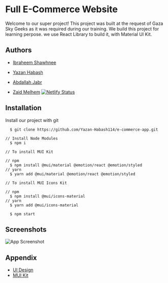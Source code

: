 # Full E-Commerce Website

Welcome to our super project! This project was built at the request of Gaza Sky Geeks as it was required during our training.
We build this project for learning perpose. we use React Library to build it, with Material UI Kit.




## Authors

- [Ibraheem Shawhnee](https://github.com/IbraheemShawhnee)

- [Yazan Habash](https://github.com/Yazan-Habash114)

- [Abdallah Jabr](https://github.com/Yazan-Habash114)

- [Zaid Melhem](https://github.com/Yazan-Habash114)
[![Netlify Status](https://api.netlify.com/api/v1/badges/7b184625-70e0-42a3-bfc4-74736c448a8b/deploy-status)](https://app.netlify.com/sites/playful-granita-f7c87b/deploys)





## Installation

Install our project with git 

```git
  $ git clone https://github.com/Yazan-Habash114/e-commerce-app.git
```
```git
// Install Node Modules
  $ npm i
```
```git
// To install MUI Kit

// npm
  $ npm install @mui/material @emotion/react @emotion/styled
// yarn
  $ yarn add @mui/material @emotion/react @emotion/styled

```  
```git
// To install MUI Icons Kit

// npm
  $ npm install @mui/icons-material
// yarn
  $ yarn add @mui/icons-material
```  
```git
  $ npm start
```  
## Screenshots

![App Screenshot](https://via.placeholder.com/468x300?text=App+Screenshot+Here)


## Appendix

- [UI Design](https://www.figma.com/file/kBaK1AHo8q2CAHugcJ75kX/Full-E-Commerce-Website-UI-UX-Design-(Community)?node-id=1-3&t=3sWl6UI6LjcLkK1n-0)
- [MUI Kit](https://mui.com/)
